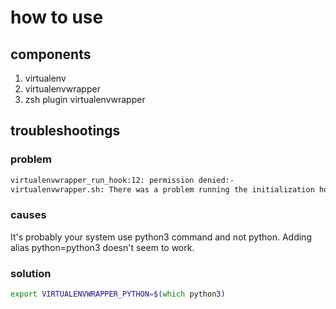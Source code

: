# how to use

## components

1. virtualenv
2. virtualenvwrapper
3. zsh plugin virtualenvwrapper

## troubleshootings

### problem

```txt
virtualenvwrapper_run_hook:12: permission denied:-
virtualenvwrapper.sh: There was a problem running the initialization hooks.
```

### causes
It's probably your system use python3 command and not python. Adding alias python=python3 doesn't seem to work.

### solution
```zsh
export VIRTUALENVWRAPPER_PYTHON=$(which python3)
```

